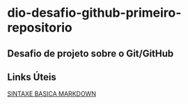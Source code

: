 # dio-desafio-github-primeiro-repositorio
## Desafio de projeto sobre o Git/GitHub



## Links Úteis
[SINTAXE BASICA MARKDOWN](https://www.markdownguide.org/)
